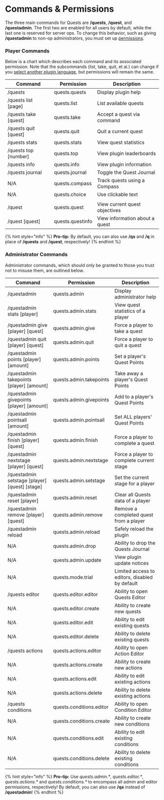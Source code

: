 # Commands & Permissions

The three main commands for Quests are **/quests**, **/quest**, and **/questadmin**. The first two are enabled for all users by default, while the last one is reserved for server ops. To change this behavior, such as giving **/questadmin** to non-op administrators, you must set up [permissions](https://bukkit.gamepedia.com/Understanding\_Permissions).

### Player Commands

Below is a chart which describes each command and its associated permission. Note that the subcommands (list, take, quit, et al.) can change if you [select another plugin language](https://github.com/PikaMug/Quests/wiki/Translations), but permissions will remain the same.

| Command               | Permission       | Description                    |
| --------------------- | ---------------- | ------------------------------ |
| /quests               | quests.quests    | Display plugin help            |
| /quests list \[page]  | quests.list      | List available quests          |
| /quests take \[quest] | quests.take      | Accept a quest via command     |
| /quests quit \[quest] | quests.quit      | Quit a current quest           |
| /quests stats         | quests.stats     | View quest statistics          |
| /quests top \[number] | quests.top       | View plugin leaderboards       |
| /quests info          | quests.info      | View plugin information        |
| /quests journal       | quests.journal   | Toggle the Quest Journal       |
| N/A                   | quests.compass   | Track quests using a Compass   |
| N/A                   | quests.choice    | Use clickable text             |
|                       |                  |                                |
| /quest                | quests.quest     | View current quest objectives  |
| /quest \[quest]       | quests.questinfo | View information about a quest |

{% hint style="info" %}
**Pro-tip:** By default, you can also use **/qs** and **/q** in place of **/quests** and **/quest**, respectively!
{% endhint %}

### Administrator Commands

Administrator commands, which should only be granted to those you trust not to misuse them, are outlined below.

| Command                                          | Permission               | Description                                    |
| ------------------------------------------------ | ------------------------ | ---------------------------------------------- |
| /questadmin                                      | quests.admin             | Display administrator help                     |
| /questadmin stats \[player]                      | quests.admin.stats       | View quest statistics of a player              |
| /questadmin give \[player] \[quest]              | quests.admin.give        | Force a player to take a quest                 |
| /questadmin quit \[player] \[quest]              | quests.admin.quit        | Force a player to quit a quest                 |
| /questadmin points \[player] \[amount]           | quests.admin.points      | Set a player's Quest Points                    |
| /questadmin takepoints \[player] \[amount]       | quests.admin.takepoints  | Take away a player's Quest Points              |
| /questadmin givepoints \[player] \[amount]       | quests.admin.givepoints  | Add to a player's Quest Points                 |
| /questadmin pointsall \[amount]                  | quests.admin.pointsall   | Set ALL players' Quest Points                  |
| /questadmin finish \[player] \[quest]            | quests.admin.finish      | Force a player to complete a quest             |
| /questadmin nextstage \[player] \[quest]         | quests.admin.nextstage   | Force a player to complete current stage       |
| /questadmin setstage \[player] \[quest] \[stage] | quests.admin.setstage    | Set the current stage for a player             |
| /questadmin reset \[player]                      | quests.admin.reset       | Clear all Quests data of a player              |
| /questadmin remove \[player] \[quest]            | quests.admin.remove      | Remove a completed quest from a player         |
| /questadmin reload                               | quests.admin.reload      | Safely reload the plugin                       |
| N/A                                              | quests.admin.drop        | Ability to drop the Quests Journal             |
| N/A                                              | quests.admin.update      | View plugin update notices                     |
| N/A                                              | quests.mode.trial        | Limited access to editors, disabled by default |
| /quests editor                                   | quests.editor.editor     | Ability to open Quests Editor                  |
| N/A                                              | quests.editor.create     | Ability to create new quests                   |
| N/A                                              | quests.editor.edit       | Ability to edit existing quests                |
| N/A                                              | quests.editor.delete     | Ability to delete existing quests              |
| /quests actions                                  | quests.actions.editor    | Ability to open Action Editor                  |
| N/A                                              | quests.actions.create    | Ability to create new actions                  |
| N/A                                              | quests.actions.edit      | Ability to edit existing actions               |
| N/A                                              | quests.actions.delete    | Ability to delete existing actions             |
| /quests conditions                               | quests.conditions.editor | Ability to open Condition Editor               |
| N/A                                              | quests.conditions.create | Ability to create new conditions               |
| N/A                                              | quests.conditions.edit   | Ability to edit existing conditions            |
| N/A                                              | quests.conditions.delete | Ability to delete existing conditions          |

{% hint style="info" %}
**Pro-tip:** Use _quests.admin.\*_, _quests.editor.\*_, _quests.actions.\*_ and _quests.conditions.\*_ to encompass all admin and editor permissions, respectively! By default, you can also use **/qa** instead of **/questadmin**!
{% endhint %}
